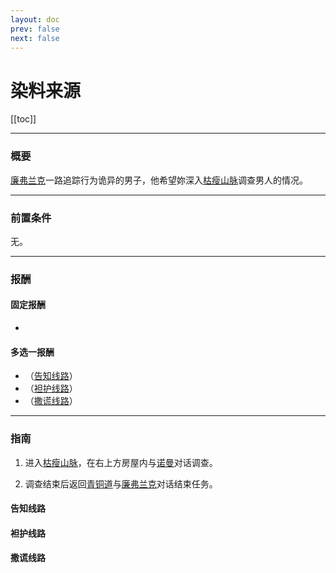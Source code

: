 ```yaml
---
layout: doc
prev: false
next: false
---
```


# 染料来源

[[toc]]

---

### 概要

[廉弗兰克](#/)一路追踪行为诡异的男子，他希望妳深入[枯瘦山脉](#/)调查男人的情况。

---

### 前置条件

无。

---

### 报酬

#### 固定报酬

- <Badge type="warning" text="18 金币" />

#### 多选一报酬

- <Badge type="info" text="无" /> （[告知线路](#告知线路)）
- <Badge type="tip" text="+ 诺曼好感" /> （[袒护线路](#袒护线路)）
- <Badge type="tip" text="+ 诺曼好感" />（[撒谎线路](#撒谎线路)）

---

### 指南

1. 进入[枯瘦山脉](#/)，在右上方房屋内与[诺曼](#/)对话调查。

2. 调查结束后返回[青铜道](#/)与[廉弗兰克](#/)对话结束任务。

#### 告知线路

#### 袒护线路

#### 撒谎线路
